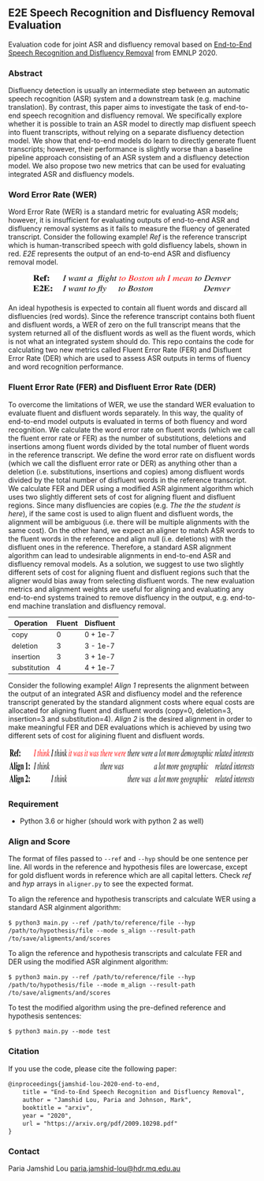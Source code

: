 ## E2E Speech Recognition and Disfluency Removal Evaluation

Evaluation code for joint ASR and disfluency removal based on [End-to-End Speech Recognition and Disfluency Removal](https://arxiv.org/pdf/2009.10298.pdf) from EMNLP 2020.

### Abstract

Disfluency detection is usually an intermediate step between an automatic speech recognition (ASR) system and a downstream task (e.g. machine translation). By contrast, this paper aims to investigate the task of end-to-end speech recognition and disfluency removal. We specifically explore whether it is possible to train an ASR model to directly map disfluent speech into fluent transcripts, without relying on a separate disfluency detection model. We show that end-to-end models do learn to directly generate fluent transcripts; however, their performance is slightly worse than a baseline pipeline approach consisting of an ASR system and a disfluency detection model. We also propose two new metrics that can be used for evaluating integrated ASR and disfluency models. 

### Word Error Rate (WER)

Word Error Rate (WER) is a standard metric for evaluating ASR models; however, it is insufficient for evaluating outputs of end-to-end ASR and disfluency removal systems as it fails to measure the fluency of generated transcript. Consider the following example! *Ref* is the reference transcript which is human-transcribed speech with gold disfluency labels, shown in red. *E2E* represents the output of an end-to-end ASR and disfluency removal model. 
 
 <p align="center">
  <img src="img/wer.png" width=420 height=45>
</p> 

An ideal hypothesis is expected to contain all fluent words and discard all disfluencies (red words). Since the reference transcript contains both fluent and disfluent words, a WER of zero on the full transcript means that the system returned all of the disfluent words as well as the fluent words, which is not what an integrated system should do. This repo contains the code for calculating two new metrics called Fluent Error Rate (FER) and Disfluent Error Rate (DER) which are used to assess ASR outputs in terms of fluency and word recognition performance. 

### Fluent Error Rate (FER) and Disfluent Error Rate (DER) 

To overcome the limitations of WER, we use the standard WER evaluation to evaluate fluent and disfluent words separately. In this way, the quality of end-to-end model outputs is evaluated in terms of both fluency and word recognition. We calculate the word error rate on fluent words (which we call the fluent error rate or FER) as the number of substitutions, deletions and insertions among fluent words divided by the total number of fluent words in the reference transcript. We define the word error rate on disfluent words (which we call the disfluent error rate or DER) as anything other than a deletion (i.e. substitutions, insertions and copies) among disfluent words divided by the total number of disfluent words in the reference transcript. We calculate FER and DER using a modified ASR alginment algorithm which uses two slightly different sets of cost for aligning fluent and disfluent regions. Since many disfluencies are copies (e.g. *The the the student is here*), if the same cost is used to align fluent and disfluent words, the alignment will be ambiguous (i.e. there will be multiple alignments with the same cost). On the other hand, we expect an aligner to match ASR words to the fluent words in the reference and align null (i.e. deletions) with the disfluent ones in the reference. Therefore, a standard ASR alignment algorithm can lead to undesirable alignments in end-to-end ASR and disfluency removal models. As a solution, we suggest to use two slightly different sets of cost for aligning fluent and disfluent regions such that the aligner would bias away from selecting disfluent words. The new evaluation metrics and alignment weights are useful for aligning and evaluating any end-to-end systems trained to remove disfluency in the output, e.g. end-to-end machine translation and disfluency removal.
 
 <center>
 
 Operation | Fluent | Disfluent
 --- | --- | ---
 copy | 0 | 0 + 1e-7
 deletion | 3 | 3 - 1e-7
 insertion | 3 | 3 + 1e-7
 substitution | 4 | 4 + 1e-7  
 
</center>
 
Consider the following example! *Align 1* represents the alignment between the output of an integrated ASR and disfluency model and the reference transcript generated by the standard alignment costs where equal costs are allocated for aligning fluent and disfluent words (copy=0, deletion=3, insertion=3 and substitution=4). *Align 2* is the desired alignment in order to make meaningful FER and DER evaluations which is achieved by using two different sets of cost for aligining fluent and disfluent words.
 
 <p align="center">
  <img src="img/align.png" width=650 height=80>
</p>

### Requirement 

- Python 3.6 or higher (should work with python 2 as well)

### Align and Score

The format of files passed to `--ref` and `--hyp` should be one sentence per line. All words in the reference and hypothesis files are lowercase, except for gold disfluent words in reference which are all capital letters. Check *ref* and *hyp* arrays in `aligner.py` to see the expected format.

To align the reference and hypothesis transcripts and calculate WER using a standard ASR alginment algorithm:
```
$ python3 main.py --ref /path/to/reference/file --hyp /path/to/hypothesis/file --mode s_align --result-path /to/save/aligments/and/scores
```
To align the reference and hypothesis transcripts and calculate FER and DER using the modified ASR alginment algorithm:
```
$ python3 main.py --ref /path/to/reference/file --hyp /path/to/hypothesis/file --mode m_align --result-path /to/save/aligments/and/scores
```

To test the modified algorithm using the pre-defined reference and hypothesis sentences:

```
$ python3 main.py --mode test
```

### Citation

If you use the code, please cite the following paper:
```
@inproceedings{jamshid-lou-2020-end-to-end,
    title = "End-to-End Speech Recognition and Disfluency Removal",
    author = "Jamshid Lou, Paria and Johnson, Mark",
    booktitle = "arxiv",
    year = "2020",
    url = "https://arxiv.org/pdf/2009.10298.pdf"
}
```

### Contact

Paria Jamshid Lou <paria.jamshid-lou@hdr.mq.edu.au>
